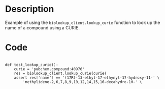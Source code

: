 # Description
Example of using the `biolookup_client.lookup_curie` function to look up the name of a compound using a CURIE.

# Code
```

def test_lookup_curie():
    curie = 'pubchem.compound:40976'
    res = biolookup_client.lookup_curie(curie)
    assert res['name'] == '(17R)-13-ethyl-17-ethynyl-17-hydroxy-11-' \
        'methylidene-2,6,7,8,9,10,12,14,15,16-decahydro-1H-' \

```
